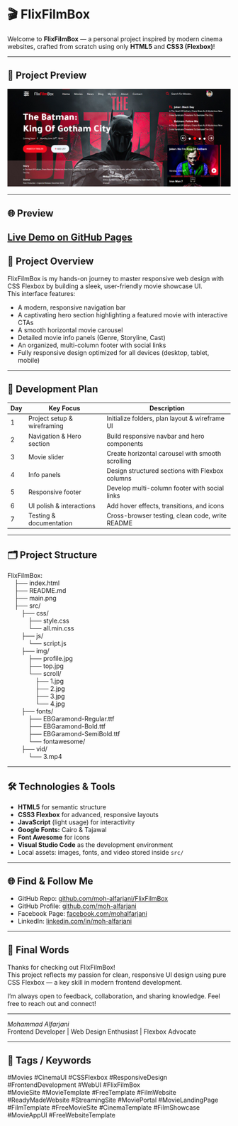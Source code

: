 # 🎬 FlixFilmBox
Welcome to **FlixFilmBox** — a personal project inspired by modern cinema websites, crafted from scratch using only **HTML5** and **CSS3 (Flexbox)**!

---

## 📸 Project Preview
![FlixFilmBox Preview](main.png)

---

## 🌐 Preview
[Live Demo on GitHub Pages](#)
---

## 🚀 Project Overview
FlixFilmBox is my hands-on journey to master responsive web design with CSS Flexbox by building a sleek, user-friendly movie showcase UI.  
This interface features:  
- A modern, responsive navigation bar  
- A captivating hero section highlighting a featured movie with interactive CTAs  
- A smooth horizontal movie carousel  
- Detailed movie info panels (Genre, Storyline, Cast)  
- An organized, multi-column footer with social links  
- Fully responsive design optimized for all devices (desktop, tablet, mobile)

---

## 📅 Development Plan
| Day | Key Focus                          | Description                                       |
|-----|----------------------------------|-------------------------------------------------|
| 1   | Project setup & wireframing       | Initialize folders, plan layout & wireframe UI  |
| 2   | Navigation & Hero section          | Build responsive navbar and hero components     |
| 3   | Movie slider                      | Create horizontal carousel with smooth scrolling|
| 4   | Info panels                      | Design structured sections with Flexbox columns |
| 5   | Responsive footer                | Develop multi-column footer with social links   |
| 6   | UI polish & interactions          | Add hover effects, transitions, and icons       |
| 7   | Testing & documentation           | Cross-browser testing, clean code, write README |

---

## 🗂️ Project Structure
FlixFilmBox:<br>
&nbsp;&nbsp;&nbsp;&nbsp;├── index.html<br>
&nbsp;&nbsp;&nbsp;&nbsp;├── README.md<br>
&nbsp;&nbsp;&nbsp;&nbsp;├── main.png<br>
&nbsp;&nbsp;&nbsp;&nbsp;├── src/<br>
&nbsp;&nbsp;&nbsp;&nbsp;&nbsp;&nbsp;&nbsp;&nbsp;├── css/<br>
&nbsp;&nbsp;&nbsp;&nbsp;&nbsp;&nbsp;&nbsp;&nbsp;&nbsp;&nbsp;&nbsp;&nbsp;├── style.css<br>
&nbsp;&nbsp;&nbsp;&nbsp;&nbsp;&nbsp;&nbsp;&nbsp;&nbsp;&nbsp;&nbsp;&nbsp;└── all.min.css<br>
&nbsp;&nbsp;&nbsp;&nbsp;&nbsp;&nbsp;&nbsp;&nbsp;├── js/<br>
&nbsp;&nbsp;&nbsp;&nbsp;&nbsp;&nbsp;&nbsp;&nbsp;&nbsp;&nbsp;&nbsp;&nbsp;└── script.js<br>
&nbsp;&nbsp;&nbsp;&nbsp;&nbsp;&nbsp;&nbsp;&nbsp;├── img/<br>
&nbsp;&nbsp;&nbsp;&nbsp;&nbsp;&nbsp;&nbsp;&nbsp;&nbsp;&nbsp;&nbsp;&nbsp;├── profile.jpg<br>
&nbsp;&nbsp;&nbsp;&nbsp;&nbsp;&nbsp;&nbsp;&nbsp;&nbsp;&nbsp;&nbsp;&nbsp;├── top.jpg<br>
&nbsp;&nbsp;&nbsp;&nbsp;&nbsp;&nbsp;&nbsp;&nbsp;&nbsp;&nbsp;&nbsp;&nbsp;└── scroll/<br>
&nbsp;&nbsp;&nbsp;&nbsp;&nbsp;&nbsp;&nbsp;&nbsp;&nbsp;&nbsp;&nbsp;&nbsp;&nbsp;&nbsp;&nbsp;&nbsp;├── 1.jpg<br>
&nbsp;&nbsp;&nbsp;&nbsp;&nbsp;&nbsp;&nbsp;&nbsp;&nbsp;&nbsp;&nbsp;&nbsp;&nbsp;&nbsp;&nbsp;&nbsp;├── 2.jpg<br>
&nbsp;&nbsp;&nbsp;&nbsp;&nbsp;&nbsp;&nbsp;&nbsp;&nbsp;&nbsp;&nbsp;&nbsp;&nbsp;&nbsp;&nbsp;&nbsp;├── 3.jpg<br>
&nbsp;&nbsp;&nbsp;&nbsp;&nbsp;&nbsp;&nbsp;&nbsp;&nbsp;&nbsp;&nbsp;&nbsp;&nbsp;&nbsp;&nbsp;&nbsp;└── 4.jpg<br>
&nbsp;&nbsp;&nbsp;&nbsp;&nbsp;&nbsp;&nbsp;&nbsp;├── fonts/<br>
&nbsp;&nbsp;&nbsp;&nbsp;&nbsp;&nbsp;&nbsp;&nbsp;&nbsp;&nbsp;&nbsp;&nbsp;├── EBGaramond-Regular.ttf<br>
&nbsp;&nbsp;&nbsp;&nbsp;&nbsp;&nbsp;&nbsp;&nbsp;&nbsp;&nbsp;&nbsp;&nbsp;├── EBGaramond-Bold.ttf<br>
&nbsp;&nbsp;&nbsp;&nbsp;&nbsp;&nbsp;&nbsp;&nbsp;&nbsp;&nbsp;&nbsp;&nbsp;├── EBGaramond-SemiBold.ttf<br>
&nbsp;&nbsp;&nbsp;&nbsp;&nbsp;&nbsp;&nbsp;&nbsp;&nbsp;&nbsp;&nbsp;&nbsp;└── fontawesome/<br>
&nbsp;&nbsp;&nbsp;&nbsp;&nbsp;&nbsp;&nbsp;&nbsp;├── vid/<br>
&nbsp;&nbsp;&nbsp;&nbsp;&nbsp;&nbsp;&nbsp;&nbsp;&nbsp;&nbsp;&nbsp;&nbsp;└── 3.mp4<br>

---

## 🛠️ Technologies & Tools
- **HTML5** for semantic structure  
- **CSS3 Flexbox** for advanced, responsive layouts  
- **JavaScript** (light usage) for interactivity  
- **Google Fonts:** Cairo & Tajawal  
- **Font Awesome** for icons  
- **Visual Studio Code** as the development environment  
- Local assets: images, fonts, and video stored inside `src/`

---

## 🌐 Find & Follow Me
- GitHub Repo: [github.com/moh-alfarjani/FlixFilmBox](https://github.com/moh-alfarjani/FlixFilmBox)  
- GitHub Profile: [github.com/moh-alfarjani](https://github.com/moh-alfarjani)  
- Facebook Page: [facebook.com/mohalfarjani](https://facebook.com/mohalfarjani)  
- LinkedIn: [linkedin.com/in/moh-alfarjani](https://www.linkedin.com/in/moh-alfarjani/)

---

## 💬 Final Words
Thanks for checking out FlixFilmBox!  
This project reflects my passion for clean, responsive UI design using pure CSS Flexbox — a key skill in modern frontend development.

I’m always open to feedback, collaboration, and sharing knowledge. Feel free to reach out and connect!

---

*Mohammad Alfarjani*  
Frontend Developer | Web Design Enthusiast | Flexbox Advocate

---

## 🔖 Tags / Keywords
#Movies #CinemaUI #CSSFlexbox #ResponsiveDesign #FrontendDevelopment #WebUI #FlixFilmBox  
#MovieSite #MovieTemplate #FreeTemplate #FilmWebsite #ReadyMadeWebsite #StreamingSite #MoviePortal #MovieLandingPage #FilmTemplate #FreeMovieSite #CinemaTemplate #FilmShowcase #MovieAppUI #FreeWebsiteTemplate
